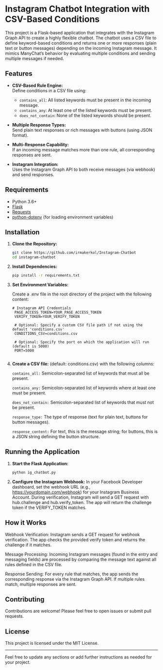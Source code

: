 # Instagram Chatbot Integration with CSV-Based Conditions

This project is a Flask-based application that integrates with the Instagram Graph API to create a highly flexible chatbot. The chatbot uses a CSV file to define keyword-based conditions and returns one or more responses (plain text or button messages) depending on the incoming Instagram message. It mimics ManyChat’s behavior by evaluating multiple conditions and sending multiple messages if needed.

## Features

- **CSV-Based Rule Engine:**  
  Define conditions in a CSV file using:
  - `contains_all`: All listed keywords must be present in the incoming message.
  - `contains_any`: At least one of the listed keywords must be present.
  - `does_not_contain`: None of the listed keywords should be present.
  
- **Multiple Response Types:**  
  Send plain text responses or rich messages with buttons (using JSON format).

- **Multi-Response Capability:**  
  If an incoming message matches more than one rule, all corresponding responses are sent.

- **Instagram Integration:**  
  Uses the Instagram Graph API to both receive messages (via webhook) and send responses.

## Requirements

- Python 3.6+
- [Flask](https://flask.palletsprojects.com/)
- [Requests](https://docs.python-requests.org/)
- [python-dotenv](https://github.com/theskumar/python-dotenv) (for loading environment variables)

## Installation

1. **Clone the Repository:**

   ```bash
   git clone https://github.com/irmakerkol/Instagram-Chatbot
   cd instagram-chatbot
   
2. **Install Dependencies:**

   ```bash
   pip install -r requirements.txt

3. **Set Environment Variables:**

   Create a .env file in the root directory of the project with the following content:

   ```dotenv
   # Instagram API Credentials
    PAGE_ACCESS_TOKEN=YOUR_PAGE_ACCESS_TOKEN
    VERIFY_TOKEN=YOUR_VERIFY_TOKEN
    
    # Optional: Specify a custom CSV file path if not using the default 'conditions.csv'
    CONDITIONS_CSV=conditions.csv
    
    # Optional: Specify the port on which the application will run (default is 5000)
    PORT=5000

   
4. **Create a CSV file:**
    (default: conditions.csv) with the following columns:

    `contains_all:` Semicolon-separated list of keywords that must all be present.

    `contains_any:` Semicolon-separated list of keywords where at least one must be present.

    `does_not_contain:` Semicolon-separated list of keywords that must not be present.

    `response_type:` The type of response (text for plain text, buttons for button messages).

    `response_content:` For text, this is the message string; for buttons, this is a JSON string defining the button structure.


## Running the Application

  1. **Start the Flask Application:**

     ```bash
     python ig_chatbot.py
     
  2. **Configure the Instagram Webhook:**
     In your Facebook Developer dashboard, set the webhook URL (e.g., https://yourdomain.com/webhook) for your Instagram Business Account.
     During verification, Instagram will send a GET request with hub.challenge and hub.verify_token.
     The app will return the challenge token if the VERIFY_TOKEN matches.

## How it Works
  Webhook Verification:
  Instagram sends a GET request for webhook verification. The app checks the provided verify token and returns the challenge if it matches.
  
  Message Processing:
  Incoming Instagram messages (found in the entry and messaging fields) are processed by comparing the message text against all rules defined in the CSV file.
  
  Response Sending:
  For every rule that matches, the app sends the corresponding response via the Instagram Graph API. If multiple rules match, multiple responses are sent.


## Contributing
Contributions are welcome! Please feel free to open issues or submit pull requests.


## License
This project is licensed under the MIT License.

---

Feel free to update any sections or add further instructions as needed for your project.

  
